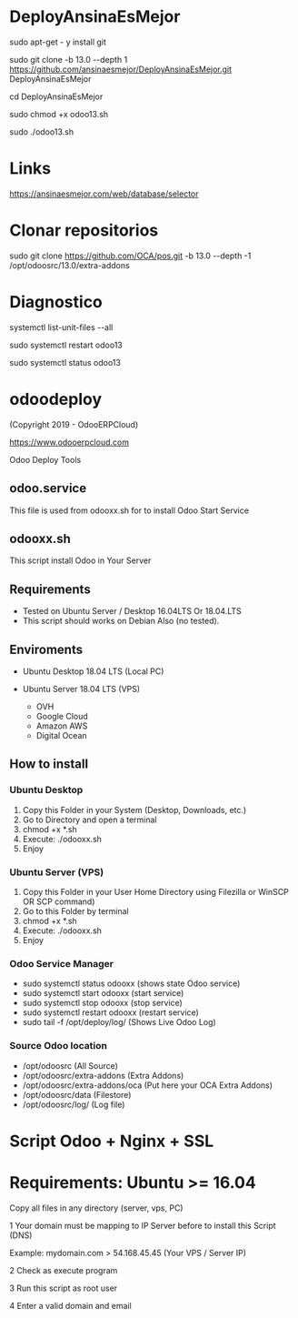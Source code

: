 # DeployAnsinaEsMejor

sudo apt-get - y install git

sudo git clone -b 13.0 --depth 1 https://github.com/ansinaesmejor/DeployAnsinaEsMejor.git DeployAnsinaEsMejor

cd DeployAnsinaEsMejor

sudo chmod +x odoo13.sh

sudo ./odoo13.sh

# Links

https://ansinaesmejor.com/web/database/selector

# Clonar repositorios

sudo git clone https://github.com/OCA/pos.git -b 13.0 --depth -1 /opt/odoosrc/13.0/extra-addons

# Diagnostico

systemctl list-unit-files --all

sudo systemctl restart odoo13

sudo systemctl status odoo13


# odoodeploy

(Copyright 2019 - OdooERPCloud)

https://www.odooerpcloud.com

Odoo Deploy Tools

## odoo.service

This file is used from odooxx.sh for to install Odoo Start Service

## odooxx.sh
This script install Odoo in Your Server

## Requirements

* Tested on Ubuntu Server / Desktop 16.04LTS Or 18.04.LTS
* This script should works on Debian Also (no tested).

## Enviroments

* Ubuntu Desktop 18.04 LTS (Local PC)
* Ubuntu Server 18.04 LTS (VPS)

    * OVH
    * Google Cloud
    * Amazon AWS
    * Digital Ocean

## How to install

### Ubuntu Desktop

1. Copy this Folder in your System (Desktop, Downloads, etc.)
2. Go to Directory and open a terminal
3. chmod +x  *.sh
4. Execute: ./odooxx.sh
5. Enjoy

### Ubuntu Server (VPS)

1. Copy this Folder in your User Home Directory using Filezilla or WinSCP OR SCP command)
2. Go to this Folder by terminal
3. chmod +x  *.sh
4. Execute: ./odooxx.sh
5. Enjoy

### Odoo Service Manager

* sudo systemctl status odooxx (shows state Odoo service)
* sudo systemctl start odooxx (start service)
* sudo systemctl stop odooxx (stop service)
* sudo systemctl restart odooxx (restart service)
* sudo tail -f /opt/deploy/log/ (Shows Live Odoo Log)


### Source Odoo location

* /opt/odoosrc (All Source)
* /opt/odoosrc/extra-addons (Extra Addons)
* /opt/odoosrc/extra-addons/oca (Put here your OCA Extra Addons)
* /opt/odoosrc/data (Filestore)
* /opt/odoosrc/log/ (Log file)



Script Odoo + Nginx + SSL
=========================

# Requirements: Ubuntu >= 16.04

Copy all files in any directory (server, vps, PC)

1 Your domain must be mapping to IP Server before to install this Script (DNS)

Example: mydomain.com > 54.168.45.45 (Your VPS / Server IP) 

2 Check as execute program

3 Run this script as root user

4 Enter a valid domain and email
